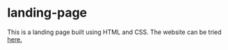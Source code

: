 # landing-page
This is a landing page built using HTML and CSS. The website can be tried <a href="https://lily4web.github.io/landing-page/">here.